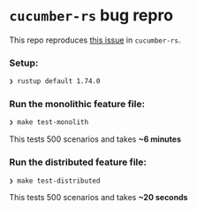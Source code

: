 # `cucumber-rs` bug repro

This repo reproduces [this issue](https://github.com/cucumber-rs/cucumber/issues/331) in `cucumber-rs`.

### Setup:

```bash
❯ rustup default 1.74.0
```

### Run the monolithic feature file:

```bash
❯ make test-monolith
```

This tests 500 scenarios and takes **~6 minutes**

### Run the distributed feature file:

```bash
❯ make test-distributed
```

This tests 500 scenarios and takes **~20 seconds**
